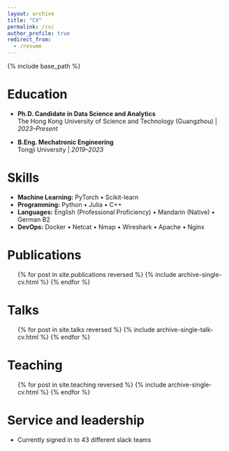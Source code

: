 ```yaml
---
layout: archive
title: "CV"
permalink: /cv/
author_profile: true
redirect_from:
  - /resume
---
```


{% include base_path %}

Education
======
* **Ph.D. Candidate in Data Science and Analytics**  
The Hong Kong University of Science and Technology (Guangzhou) | *2023–Present*  

* **B.Eng. Mechatronic Engineering**  
Tongji University | *2019–2023*  

Skills
======
* **Machine Learning:** PyTorch • Scikit-learn
* **Programming:** Python • Julia • C++ 
* **Languages:** English (Professional Proficiency) • Mandarin (Native) • German B2
* **DevOps:** Docker • Netcat • Nmap • Wireshark • Apache • Nginx

Publications
======
  <ul>{% for post in site.publications reversed %}
    {% include archive-single-cv.html %}
  {% endfor %}</ul>
  
Talks
======
  <ul>{% for post in site.talks reversed %}
    {% include archive-single-talk-cv.html  %}
  {% endfor %}</ul>
  
Teaching
======
  <ul>{% for post in site.teaching reversed %}
    {% include archive-single-cv.html %}
  {% endfor %}</ul>
  
Service and leadership
======
* Currently signed in to 43 different slack teams
